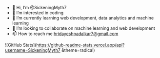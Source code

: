 - 👋 Hi, I’m @SickeningMyth7
- 👀 I’m interested in coding
- 🌱 I’m currently learning web development, data analytics and machine learning
- 💞️ I’m looking to collaborate on machine learning and web development
- 📫 How to reach me hridayeshpadalkar7@gmail.com
<!---
SickeningMyth7/SickeningMyth7 is a ✨ special ✨ repository because its `README.md` (this file) appears on your GitHub profile.
You can click the Preview link to take a look at your changes.
--->
![GitHub Stats](https://github-readme-stats.vercel.app/api?username=SickeningMyth7 &theme=radical)
